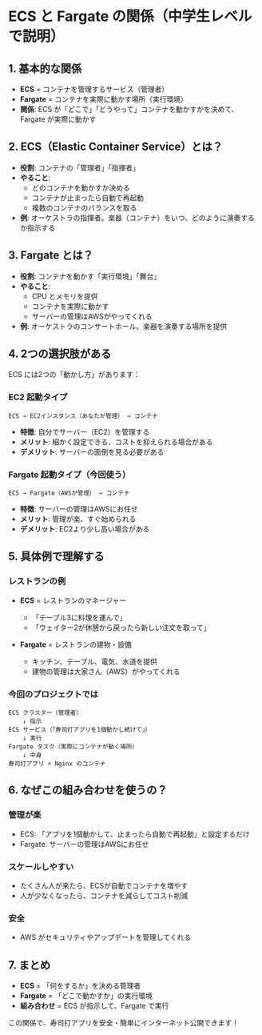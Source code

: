 # ECS と Fargate の関係（中学生レベルで説明）

## 1. 基本的な関係
- **ECS** = コンテナを管理するサービス（管理者）
- **Fargate** = コンテナを実際に動かす場所（実行環境）
- **関係**: ECS が「どこで」「どうやって」コンテナを動かすかを決めて、Fargate が実際に動かす

## 2. ECS（Elastic Container Service）とは？
- **役割**: コンテナの「管理者」「指揮者」
- **やること**:
  - どのコンテナを動かすか決める
  - コンテナが止まったら自動で再起動
  - 複数のコンテナのバランスを取る
- **例**: オーケストラの指揮者。楽器（コンテナ）をいつ、どのように演奏するか指示する

## 3. Fargate とは？
- **役割**: コンテナを動かす「実行環境」「舞台」
- **やること**:
  - CPU とメモリを提供
  - コンテナを実際に動かす
  - サーバーの管理はAWSがやってくれる
- **例**: オーケストラのコンサートホール。楽器を演奏する場所を提供

## 4. 2つの選択肢がある

ECS には2つの「動かし方」があります：

### EC2 起動タイプ
```
ECS → EC2インスタンス（あなたが管理） → コンテナ
```
- **特徴**: 自分でサーバー（EC2）を管理する
- **メリット**: 細かく設定できる、コストを抑えられる場合がある
- **デメリット**: サーバーの面倒を見る必要がある

### Fargate 起動タイプ（今回使う）
```
ECS → Fargate（AWSが管理） → コンテナ
```
- **特徴**: サーバーの管理はAWSにお任せ
- **メリット**: 管理が楽、すぐ始められる
- **デメリット**: EC2より少し高い場合がある

## 5. 具体例で理解する

### レストランの例
- **ECS** = レストランのマネージャー
  - 「テーブル3に料理を運んで」
  - 「ウェイター2が休憩から戻ったら新しい注文を取って」
  
- **Fargate** = レストランの建物・設備
  - キッチン、テーブル、電気、水道を提供
  - 建物の管理は大家さん（AWS）がやってくれる

### 今回のプロジェクトでは
```
ECS クラスター（管理者）
    ↓ 指示
ECS サービス（「寿司打アプリを1個動かし続けて」）
    ↓ 実行
Fargate タスク（実際にコンテナが動く場所）
    ↓ 中身
寿司打アプリ + Nginx のコンテナ
```

## 6. なぜこの組み合わせを使うの？

### 管理が楽
- ECS: 「アプリを1個動かして、止まったら自動で再起動」と設定するだけ
- Fargate: サーバーの管理はAWSにお任せ

### スケールしやすい
- たくさん人が来たら、ECSが自動でコンテナを増やす
- 人が少なくなったら、コンテナを減らしてコスト削減

### 安全
- AWS がセキュリティやアップデートを管理してくれる

## 7. まとめ
- **ECS** = 「何をするか」を決める管理者
- **Fargate** = 「どこで動かすか」の実行環境
- **組み合わせ** = ECS が指示して、Fargate で実行

この関係で、寿司打アプリを安全・簡単にインターネット公開できます！
